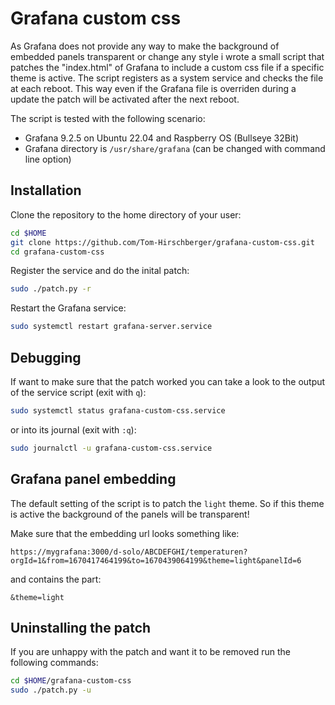 # Grafana custom css

As Grafana does not provide any way to make the background of embedded panels transparent or change any style i wrote a small script that patches the "index.html" of Grafana to include a custom css file if a specific theme is active.
The script registers as a system service and checks the file at each reboot. This way even if the Grafana file is overriden during a update the patch will be activated after the next reboot.

The script is tested with the following scenario:

* Grafana 9.2.5 on Ubuntu 22.04 and Raspberry OS (Bullseye 32Bit)
* Grafana directory is `/usr/share/grafana` (can be changed with command line option)

## Installation

Clone the repository to the home directory of your user:

```bash
cd $HOME
git clone https://github.com/Tom-Hirschberger/grafana-custom-css.git
cd grafana-custom-css
```

Register the service and do the inital patch:

```bash
sudo ./patch.py -r
```

Restart the Grafana service:

```bash
sudo systemctl restart grafana-server.service
```

## Debugging

If want to make sure that the patch worked you can take a look to the output of the service script (exit with `q`):

```bash
sudo systemctl status grafana-custom-css.service
```

or into its journal (exit with `:q`):

```bash
sudo journalctl -u grafana-custom-css.service
```

## Grafana panel embedding

The default setting of the script is to patch the `light` theme. So if this theme is active the background of the panels will be transparent!

Make sure that the embedding url looks something like:

```text
https://mygrafana:3000/d-solo/ABCDEFGHI/temperaturen?orgId=1&from=1670417464199&to=1670439064199&theme=light&panelId=6
```

and contains the part:

```text
&theme=light
```

## Uninstalling the patch

If you are unhappy with the patch and want it to be removed run the following commands:

```bash
cd $HOME/grafana-custom-css
sudo ./patch.py -u
```
